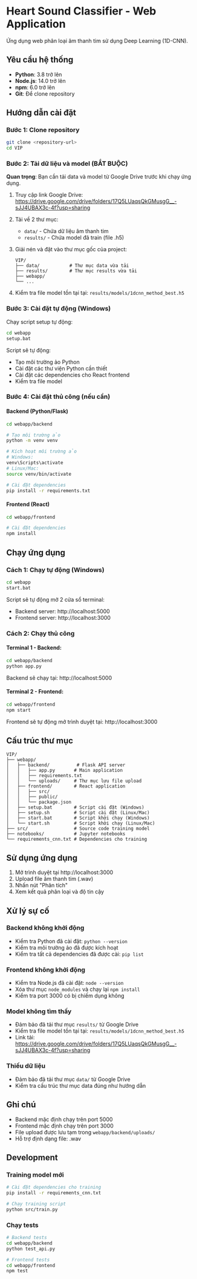 # Heart Sound Classifier - Web Application

Ứng dụng web phân loại âm thanh tim sử dụng Deep Learning (1D-CNN).

##  Yêu cầu hệ thống

- **Python**: 3.8 trở lên
- **Node.js**: 14.0 trở lên
- **npm**: 6.0 trở lên
- **Git**: Để clone repository

##  Hướng dẫn cài đặt

### Bước 1: Clone repository

```bash
git clone <repository-url>
cd VIP
```

### Bước 2: Tải dữ liệu và model (BẮT BUỘC)

 **Quan trọng**: Bạn cần tải data và model từ Google Drive trước khi chạy ứng dụng.

1. Truy cập link Google Drive: https://drive.google.com/drive/folders/17Q5LUaqsQkGMusgG__-sJJ4UBAX3c-4f?usp=sharing

2. Tải về 2 thư mục:
   - `data/` - Chứa dữ liệu âm thanh tim
   - `results/` - Chứa model đã train (file .h5)

3. Giải nén và đặt vào thư mục gốc của project:
   ```
   VIP/
   ├── data/           # Thư mục data vừa tải
   ├── results/        # Thư mục results vừa tải
   ├── webapp/
   └── ...
   ```

4. Kiểm tra file model tồn tại tại: `results/models/1dcnn_method_best.h5`

### Bước 3: Cài đặt tự động (Windows)

Chạy script setup tự động:

```bash
cd webapp
setup.bat
```

Script sẽ tự động:
- Tạo môi trường ảo Python
- Cài đặt các thư viện Python cần thiết
- Cài đặt các dependencies cho React frontend
- Kiểm tra file model

### Bước 4: Cài đặt thủ công (nếu cần)

#### Backend (Python/Flask)

```bash
cd webapp/backend

# Tạo môi trường ảo
python -m venv venv

# Kích hoạt môi trường ảo
# Windows:
venv\Scripts\activate
# Linux/Mac:
source venv/bin/activate

# Cài đặt dependencies
pip install -r requirements.txt
```

#### Frontend (React)

```bash
cd webapp/frontend

# Cài đặt dependencies
npm install
```

## Chạy ứng dụng

### Cách 1: Chạy tự động (Windows)

```bash
cd webapp
start.bat
```

Script sẽ tự động mở 2 cửa sổ terminal:
- Backend server: http://localhost:5000
- Frontend server: http://localhost:3000

### Cách 2: Chạy thủ công

#### Terminal 1 - Backend:

```bash
cd webapp/backend
python app.py
```

Backend sẽ chạy tại: http://localhost:5000

#### Terminal 2 - Frontend:

```bash
cd webapp/frontend
npm start
```

Frontend sẽ tự động mở trình duyệt tại: http://localhost:3000

##  Cấu trúc thư mục

```
VIP/
├── webapp/
│   ├── backend/          # Flask API server
│   │   ├── app.py       # Main application
│   │   ├── requirements.txt
│   │   └── uploads/     # Thư mục lưu file upload
│   ├── frontend/        # React application
│   │   ├── src/
│   │   ├── public/
│   │   └── package.json
│   ├── setup.bat        # Script cài đặt (Windows)
│   ├── setup.sh         # Script cài đặt (Linux/Mac)
│   ├── start.bat        # Script khởi chạy (Windows)
│   └── start.sh         # Script khởi chạy (Linux/Mac)
├── src/                 # Source code training model
├── notebooks/           # Jupyter notebooks
└── requirements_cnn.txt # Dependencies cho training
```

##  Sử dụng ứng dụng

1. Mở trình duyệt tại http://localhost:3000
2. Upload file âm thanh tim (.wav)
3. Nhấn nút "Phân tích"
4. Xem kết quả phân loại và độ tin cậy

##  Xử lý sự cố

### Backend không khởi động

- Kiểm tra Python đã cài đặt: `python --version`
- Kiểm tra môi trường ảo đã được kích hoạt
- Kiểm tra tất cả dependencies đã được cài: `pip list`

### Frontend không khởi động

- Kiểm tra Node.js đã cài đặt: `node --version`
- Xóa thư mục `node_modules` và chạy lại `npm install`
- Kiểm tra port 3000 có bị chiếm dụng không

### Model không tìm thấy

- Đảm bảo đã tải thư mục `results/` từ Google Drive
- Kiểm tra file model tồn tại tại: `results/models/1dcnn_method_best.h5`
- Link tải: https://drive.google.com/drive/folders/17Q5LUaqsQkGMusgG__-sJJ4UBAX3c-4f?usp=sharing

### Thiếu dữ liệu

- Đảm bảo đã tải thư mục `data/` từ Google Drive
- Kiểm tra cấu trúc thư mục data đúng như hướng dẫn

## Ghi chú

- Backend mặc định chạy trên port 5000
- Frontend mặc định chạy trên port 3000
- File upload được lưu tạm trong `webapp/backend/uploads/`
- Hỗ trợ định dạng file: .wav

##  Development

### Training model mới

```bash
# Cài đặt dependencies cho training
pip install -r requirements_cnn.txt

# Chạy training script
python src/train.py
```

### Chạy tests

```bash
# Backend tests
cd webapp/backend
python test_api.py

# Frontend tests
cd webapp/frontend
npm test
```
